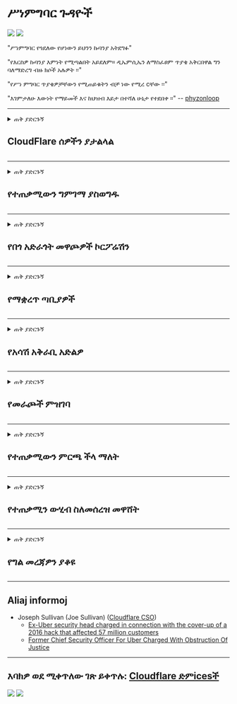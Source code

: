 # ሥነምግባር ጉዳዮች

![](https://codeberg.org/crimeflare/cloudflare-tor/media/branch/master/image/itsreallythatbad.jpg)
![](https://codeberg.org/crimeflare/cloudflare-tor/media/branch/master/image/telegram/c81238387627b4bfd3dcd60f56d41626.jpg)

"ሥነምግባር የጎደለው የሆነውን ይህንን ኩባንያ አትደግፉ"

"የእርስዎ ኩባንያ እምነት የሚጣልበት አይደለም። ዲኤምሲኤን ለማስፈፀም ጥያቄ አቅርበዋል ግን ባለማድረግ ብዙ ክሶች አሉዎት ፡፡"

"የሥነ ምግባር ጥያቄዎቻቸውን የሚጠይቁትን ብቻ ነው የሚረ cቸው ፡፡"

"እገምታለሁ እውነት የማይመች እና ከህዝብ እይታ በተሻለ ሁኔታ የተደበቀ ፡፡"  -- [phyzonloop](https://twitter.com/phyzonloop)


---


<details>
<summary>ጠቅ ያድርጉኝ

## CloudFlare ሰዎችን ያታልላል
</summary>


Cloudflare ለ CloudWlare ላልሆኑ ተጠቃሚዎች አይፈለጌ መልዕክቶችን እየላከ ነው ፡፡

- ለገቡ ተመዝጋቢዎች ብቻ ኢሜሎችን ይላኩ
- ተጠቃሚው “አቁም” ሲል ኢሜል መላክ አቁም

ያ ቀላል ነው ፡፡ ግን Cloudflare ግድ የለውም።
አገልግሎታቸውን መጠቀሙ ሁሉንም አይፈለጌዎች ወይም አጥቂዎችን ማቆም ይችላል ብሏል ፡፡
Cloudflare ን ሳንቃገፋ እንዴት Cloudflare ን ማስቆም እንችላለን?


| 🖼 | 🖼 |
| --- | --- |
| ![](https://codeberg.org/crimeflare/cloudflare-tor/media/branch/master/image/cfspam01.jpg) | ![](https://codeberg.org/crimeflare/cloudflare-tor/media/branch/master/image/cfspam03.jpg) |
| ![](https://codeberg.org/crimeflare/cloudflare-tor/media/branch/master/image/cfspam02.jpg) | ![](https://codeberg.org/crimeflare/cloudflare-tor/media/branch/master/image/cfspambrittany.jpg)<br>![](https://codeberg.org/crimeflare/cloudflare-tor/media/branch/master/image/cfspamtwtr.jpg) |

</details>

---

<details>
<summary>ጠቅ ያድርጉኝ

## የተጠቃሚውን ግምገማ ያስወግዱ
</summary>


Cloudflare ሳንሱር አሉታዊ ግምገማዎች።
የፀረ-ደመና / የደመና / ደመና / የደመና / የፀሐይ-ነባር ጽሑፍን በትዊተር ላይ ከለጠፉ ፣ ከ “Cloud,” not “መልእክት” መልዕክት ጋር ከ Cloudflare ሠራተኛ መልስ የማግኘት ዕድል ይኖርዎታል ፡፡
በማንኛውም የግምገማ ጣቢያ ላይ አሉታዊ ግምገማ ከለጠፉ እሱን ለመጥቀስ ይሞክራሉ ፡፡


|  **** | ![](https://codeberg.org/crimeflare/cloudflare-tor/media/branch/master/image/honeypot.gif) |
|  **** | ![](https://codeberg.org/crimeflare/cloudflare-tor/media/branch/master/image/iminurtls.jpg) |
|  **** | ![](https://codeberg.org/crimeflare/cloudflare-tor/media/branch/master/image/shadycloudflare.jpg) |
|  **** | ![](https://codeberg.org/crimeflare/cloudflare-tor/media/branch/master/image/cfisnotanoption.jpg) |
| --- | --- |
ትንኮሳ ፣ መደብደብ ፣ መተላለፍ ወይም መግደል የማይፈልጉ ከሆነ ከ Cloudflared ከሆኑ ድርጣቢያዎች መራቅ ይሻላሉ።


| 🖼 | 🖼 |
| --- | --- |
| ![](https://codeberg.org/crimeflare/cloudflare-tor/media/branch/master/image/cfdox_what.jpg) | ![](https://codeberg.org/crimeflare/cloudflare-tor/media/branch/master/image/cfdox_swat.jpg) |
| ![](https://codeberg.org/crimeflare/cloudflare-tor/media/branch/master/image/cfdox_kill.jpg) | ![](https://codeberg.org/crimeflare/cloudflare-tor/media/branch/master/image/cfdox_threat.jpg) |
| ![](https://codeberg.org/crimeflare/cloudflare-tor/media/branch/master/image/cfdox_dox.jpg) | ![](https://codeberg.org/crimeflare/cloudflare-tor/media/branch/master/image/cfdox_ex1.jpg)<br>![](https://codeberg.org/crimeflare/cloudflare-tor/media/branch/master/image/cfdox_ex2.jpg) |

</details>

---

<details>
<summary>ጠቅ ያድርጉኝ

## የበጎ አድራጎት መዋጮዎች ኮርፖሬሽን
</summary>


CloudFlare ለበጎ አድራጎት መዋጮዎች እየጠየቀ ነው።
አንድ የአሜሪካ ኮርፖሬሽን ጥሩ ምክንያቶች ካሏቸው ትርፋማ ካልሆኑ ድርጅቶች ጎን ለጎን በጎ አድራጎት መጠየቁ የሚያስገርም ነው ፡፡
ሰዎችን ማገድ ወይም የሌሎች ሰዎችን ጊዜ ማባከን ከፈለጉ ፣ ለ Cloudflare ሰራተኞች የተወሰኑ ፒዛዎችን ማዘዝ ይፈልጉ ይሆናል።


![](https://codeberg.org/crimeflare/cloudflare-tor/media/branch/master/image/cfdonate.jpg)

</details>

---

<details>
<summary>ጠቅ ያድርጉኝ

## የማቋረጥ ጣቢያዎች
</summary>


ጣቢያዎ በድንገት ቢወርድ ምን ያደርጋሉ?
ያለ ምንም ማስጠንቀቂያ ፣ Cloudflare የተጠቃሚውን ውቅር ወይም ማቆም አገልግሎቱን እየሰረዘ መሆኑን ሪፖርቶች አሉ።
የተሻለ አቅራቢ እንዲያገኙ እንመክርዎታለን።

![](https://codeberg.org/crimeflare/cloudflare-tor/media/branch/master/image/cftmnt.jpg)

</details>

---

<details>
<summary>ጠቅ ያድርጉኝ

## የአሳሽ አቅራቢ አድልዎ
</summary>


ቶር ፋየርዎር ቶር ፋየርፎክስ (Tor-Browser) ላልሆኑ ተጠቃሚዎች በቶር ላይ ጥቃት በሚሰነዘርበት ጊዜ ፋየርፎክስን ለሚጠቀሙ ሰዎች ተመራጭ አያያዝን ይሰጣል ፡፡
ነፃ ያልሆኑ ጃቫስክሪፕትን ለመግደል ፈቃደኛ ያልሆኑ የቶር ተጠቃሚዎች የጥላቻ ህክምናም ይሰጣቸዋል።
ይህ የመዳረሻ አለመመጣጠን የአውታረ መረብ ገለልተኛ አላግባብ እና የኃይል አላግባብ መጠቀም ነው።

![](https://codeberg.org/crimeflare/cloudflare-tor/media/branch/master/image/browdifftbcx.gif)

- ግራ: ቶር አሳሽ ፣ ቀኝ: - Chrome። ተመሳሳይ የአይፒ አድራሻ።

![](https://codeberg.org/crimeflare/cloudflare-tor/media/branch/master/image/browserdiff.jpg)

- ግራ: ቶር አሳሽ ጃቫስክሪፕት ተሰናክሏል ፣ ኩኪ ነቅቷል
- ቀኝ Chrome ጃቫ ስክሪፕት ነቅቷል ፣ ብስኩት ተሰናክሏል

![](https://codeberg.org/crimeflare/cloudflare-tor/media/branch/master/image/cfsiryoublocked.jpg)

- QuteBrowser (ጥቃቅን አሳሽ) ያለ ቶር (Clearnet IP)

* [Help translate cloudflare-tor](translateData/instructions.md)

| ***አሳሽ*** | ***ሕክምና ድረስበት*** |
| --- | --- |
| Tor Browser (ጃቫስክሪፕት ነቅቷል) | መድረስ ተፈቅ .ል |
| Firefox (ጃቫስክሪፕት ነቅቷል) | የተበላሸ መዳረሻ |
| Chromium (ጃቫስክሪፕት ነቅቷል) | የተበላሸ መዳረሻ |
| Chromium or Firefox (ጃቫስክሪፕት ተሰናክሏል) | መድረሻ ተከልክሏል |
| Chromium or Firefox (ኩኪ ቦዝኗል) | መድረሻ ተከልክሏል |
| QuteBrowser | መድረሻ ተከልክሏል |
| lynx | መድረሻ ተከልክሏል |
| w3m | መድረሻ ተከልክሏል |
| wget | መድረሻ ተከልክሏል |


ቀላል ፈተናን ለመፍታት ኦዲዮ ቁልፍን ለምን አይጠቀሙም?

አዎ የኦዲዮ ቁልፍ አለ ፣ ግን ሁልጊዜ ቶርን አይሠራም ፡፡
ጠቅ ሲያደርጉ ይህንን መልእክት ያገኛሉ:

```
ቆይተው እንደገና ይሞክሩ
ኮምፒተርዎ ወይም አውታረ መረብዎ ራስ-ሰር ጥያቄዎችን ይልካል ይሆናል።
ተጠቃሚዎቻችንን ለመጠበቅ አሁን ጥያቄዎን ማስኬድ አንችልም።
ለተጨማሪ ዝርዝሮች የእገዛ ገጻችንን ይጎብኙ
```

</details>

---

<details>
<summary>ጠቅ ያድርጉኝ

## የመራጮች ምዝገባ
</summary>


በአሜሪካ ግዛቶች ውስጥ መራጮች በመጨረሻ በሚኖሩበት ግዛት በክልሉ ፀሐፊ ድርጣቢያ በኩል ድምጽ ለመስጠት ይመዘገባሉ ፡፡
በሪ Republicብሊካን ቁጥጥር የሚደረግበት የስቴቱ ፀሐፊ ጽ / ቤቶች የክልል ፀሐፊውን ድር ጣቢያ በዳመናፍላር አማካይነት በማካተት በመራጮች ቁጥጥር ስር ይሳተፋሉ ፡፡
የደመና ፍላይር የቶር ተጠቃሚዎች የጥላቻ አያያዝ ፣ የ MITM አቀማመጥ ማዕከላዊ ቁጥጥር የሚደረግበት ዓለም አቀፍ ደረጃ ነው ፣ እና መበላሸቱ በአጠቃላይ ምርጫ እጩዎች ለመመዝገብ አሻፈረን ብለዋል ፡፡
በተለይም ሊብራዎች ግላዊነትን ይቀበሉታል ፡፡
የመራጮች ምዝገባ ቅ formsች ስለ መራጭ የፖለቲካ አመላካች ፣ የግል አካላዊ አድራሻ ፣ ማህበራዊ ዋስትና ቁጥር እና የትውልድ ቀን ስሱ መረጃዎችን ይይዛሉ ፡፡
ብዙ ግዛቶች ያንን መረጃ በይፋ የሚገኝ ብቻ ነው የሚያቀርቡት ፣ ግን አንድ ሰው ድምጽ ለመስጠት ሲመዘገብ Cloudflare ያንን ሁሉ መረጃ ያያል ፡፡

የወረቀት ምዝገባ ደመናውላልን የሚያደናቅፍ አለመሆኑን ልብ ይበሉ ምክንያቱም የግዛቱ የውሂብ ማስገቢያ ሰራተኞች ፀሐፊ ውሂቡን ለማስገባት የደመና ፍላይን ድር ጣቢያ ይጠቀማሉ።

| 🖼 | 🖼 |
| --- | --- |
| ![](https://codeberg.org/crimeflare/cloudflare-tor/media/branch/master/image/cfvotm_01.jpg) | ![](https://codeberg.org/crimeflare/cloudflare-tor/media/branch/master/image/cfvotm_02.jpg) |

- Change.org ድምጾችን ለመሰብሰብ እና እርምጃ ለመውሰድ ዝነኛ ድር ጣቢያ ነው ፡፡
“በየትኛውም ቦታ ያሉ ሰዎች ዘመቻዎችን ይጀምራሉ ፣ ደጋፊዎችን በማሰባሰብ ፣ እና ውሳኔዎችን ለማምጣት ከውሳኔ ሰጭዎች ጋር አብረው እየሠሩ ነው ፡፡”
እንደ አለመታደል ሆኖ ብዙ ሰዎች በ Cloudflare አፀያፊ ማጣሪያ ምክንያት ሁሉንም የለውጥ ቅፅሎችን ማየት አይችሉም
አቤቱታውን ከመፈረም ታግደዋል ፣ ስለሆነም ከዴሞክራሲያዊ ሂደት አያቋርጡም ፡፡
እንደ OpenPetition ያለ ደመና የሌለበትን መድረክን መጠቀም ችግሩን ለማስተካከል ይረዳል።

| 🖼 | 🖼 |
| --- | --- |
| ![](https://codeberg.org/crimeflare/cloudflare-tor/media/branch/master/image/changeorgasn.jpg) | ![](https://codeberg.org/crimeflare/cloudflare-tor/media/branch/master/image/changeorgtor.jpg) |

- የክላውድላየር “የአቴና አትስኖ ፕሮጄክት” ለክፍለ ግዛት እና ለአከባቢ ምርጫ ድር ጣቢያዎች ነፃ የድርጅት-ደረጃ ጥበቃን ይሰጣል።
“የምርጫዎቻቸው የምርጫ መረጃ እና የመራጮች ምዝገባ መድረስ ይችላሉ” ብለዋል ግን ይህ ውሸት ነው ምክንያቱም ብዙ ሰዎች ጣቢያውን በጭራሽ ማሰስ ስለማይችሉ ነው ፡፡

</details>

---

<details>
<summary>ጠቅ ያድርጉኝ

## የተጠቃሚውን ምርጫ ችላ ማለት
</summary>


የሆነ ነገር መርጠው ከወጡ ስለእሱ ምንም ኢሜል እንደማይቀበሉ ይጠብቃሉ ፡፡
Cloudflare የተጠቃሚውን ምርጫ ችላ ማለት እና ከደንበኛ ስምምነት ውጭ ለሶስተኛ ወገን ኮርፖሬሽኖች ውሂብ ያጋሩ ፡፡
የእነሱን ነፃ ዕቅድ የሚጠቀሙ ከሆነ ፣ አንዳንድ ጊዜ ወርሃዊ የደንበኝነት ምዝገባን እንዲገዙ ይጠይቁዎታል።

![](https://codeberg.org/crimeflare/cloudflare-tor/media/branch/master/image/cfviopl_tp.jpg)

</details>

---

<details>
<summary>ጠቅ ያድርጉኝ

## የተጠቃሚን ውሂብ ስለመሰረዝ መዋሸት
</summary>


በዚህ የቀድሞ የደመናው ደንበኛ ብሎግ (ዳውንሎድ) ብሎግ መሠረት Cloudflare መለያዎችን ስለመሰረዝ ነው።
በአሁኑ ጊዜ ብዙ ኩባንያዎች መለያዎን ከዘጉ ወይም ካስወገዱት በኋላ ውሂብዎን ይይዛሉ።
አብዛኛዎቹ ጥሩ ኩባንያዎች በግላዊነት ፖሊሲቸው ውስጥ ስለዚህ ጉዳይ ይጠቅሳሉ።
Cloudflare? አይ.

```
2019-08-05 CloudFlare መለያዬን እንደሚያስወግዱት ማረጋገጫ ልከውልኛል።
2019-10-02 ከ ‹ደንበኛ ስለሆንኩ› ከ CloudFlare አንድ ኢሜይል ደርሶኛል ፡፡
```

Cloudflare “አስወግድ” የሚለውን ቃል አላወቀም ነበር።
በእርግጥ ከተወገደ ይህ የቀድሞ ደንበኛ ለምን ኢሜል አገኘ?
በተጨማሪም የ Cloudflare የግላዊነት ፖሊሲ ስለእሱ እንደማይጠቁም ጠቅሷል።

```
የእነሱ አዲሱ የግላዊነት ፖሊሲ ለአንድ ዓመት ውሂብን ጠብቆ ማቆየት ምንም አይጠቅስም።
```

![](https://codeberg.org/crimeflare/cloudflare-tor/media/branch/master/image/cfviopl_notdel.jpg)

የግላዊነት መመሪያቸው LIE ከሆነ እንዴት Cloudflare ን ማመን ይችላሉ?

</details>

---

<details>
<summary>ጠቅ ያድርጉኝ

## የግል መረጃዎን ያቆዩ
</summary>


የ Cloudflare መለያን መሰረዝ ከባድ ደረጃ ነው።

```
የ "መለያ" ምድብ በመጠቀም የድጋፍ ትኬት ያስገቡ ፣
እና በመልዕክቱ አካል ውስጥ የመለያ ስረዛን ይጠይቁ ፡፡
ስረዛ ከመጠየቅዎ በፊት በመለያዎ ላይ ምንም ጎራዎች ወይም የዱቤ ካርዶች ሊኖሩዎት አይገባም።
```

ይህ የማረጋገጫ ኢሜይል ይደርስዎታል።

![](https://codeberg.org/crimeflare/cloudflare-tor/media/branch/master/image/cf_deleteandkeep.jpg)

የስረዛ ጥያቄዎን ማስኬድ ጀምረናል "ግን" የግል መረጃዎን ማከማቸታችንን እንቀጥላለን "።

ይህንን "ማመን" ይችላሉ?

</details>

---

## Aliaj informoj

- Joseph Sullivan (Joe Sullivan) ([Cloudflare CSO](https://twitter.com/eastdakota/status/1296522269313785862))
  - [Ex-Uber security head charged in connection with the cover-up of a 2016 hack that affected 57 million customers](https://www.businessinsider.com/uber-data-hack-security-head-joe-sullivan-charged-cover-up-2020-8)
  - [Former Chief Security Officer For Uber Charged With Obstruction Of Justice](https://www.justice.gov/usao-ndca/pr/former-chief-security-officer-uber-charged-obstruction-justice)


---

## እባክዎ ወደ ሚቀጥለው ገጽ ይቀጥሉ:   [Cloudflare ድምicesች](../PEOPLE.md)

![](https://codeberg.org/crimeflare/cloudflare-tor/media/branch/master/image/freemoldybread.jpg)
![](https://codeberg.org/crimeflare/cloudflare-tor/media/branch/master/image/cfisnotanoption.jpg)
